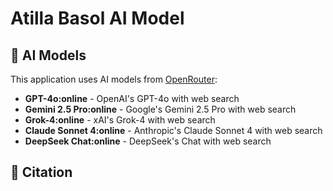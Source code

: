 # Atilla Basol AI Model

## 🤖 AI Models
This application uses AI models from [OpenRouter](https://openrouter.ai/):

- **GPT-4o:online** - OpenAI's GPT-4o with web search
- **Gemini 2.5 Pro:online** - Google's Gemini 2.5 Pro with web search
- **Grok-4:online** - xAI's Grok-4 with web search
- **Claude Sonnet 4:online** - Anthropic's Claude Sonnet 4 with web search
- **DeepSeek Chat:online** - DeepSeek's Chat with web search

## 📖 Citation

